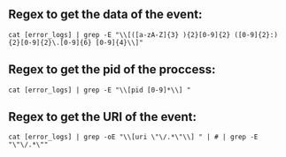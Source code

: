 ## Regex to get the data of the event:
```Shell
cat [error_logs] | grep -E "\\[([a-zA-Z]{3} ){2}[0-9]{2} ([0-9]{2}:){2}[0-9]{2}\.[0-9]{6} [0-9]{4}\\]"
```
## Regex to get the pid of the proccess:
```Shell
cat [error_logs] | grep -E "\\[pid [0-9]*\\] "
```
## Regex to get the URI of the event:
```Shell
cat [error_logs] | grep -oE "\\[uri \"\/.*\"\\] " | # | grep -E "\"\/.*\""
```
